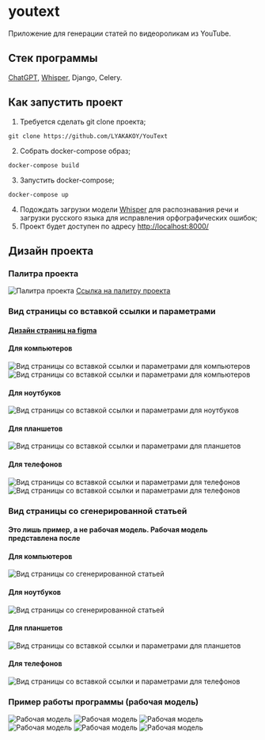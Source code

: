 # youtext
Приложение для генерации статей по видеороликам из YouTube.

## Стек программы
[ChatGPT](https://platform.openai.com/docs/guides/gpt/chat-completions-api), [Whisper](https://github.com/openai/whisper), Django, Celery.

## Как запустить проект
1. Требуется сделать git clone проекта;
```
git clone https://github.com/LYAKAKOY/YouText
```
2. Собрать docker-compose образ;
```
docker-compose build
```
3. Запустить docker-compose;
```
docker-compose up
```
4. Подождать загрузки модели [Whisper](https://github.com/openai/whisper) для распознавания речи и загрузки русского языка для исправления орфографических ошибок;
5. Проект будет доступен по адресу [http://localhost:8000/](http://localhost:8000/)
## Дизайн проекта
### Палитра проекта
![Палитра проекта](https://i.imgur.com/iAV7ysi.png)
[Ссылка на палитру проекта](https://coolors.co/palette/202020-0e0e0e-1a1a1a-ffffff)

### Вид страницы со вставкой ссылки и параметрами
#### [Дизайн страниц на figma](https://www.figma.com/file/W04IY9oglFvC84yTvOwNRP/youtext?type=design&node-id=0%3A1&mode=design&t=aRNBUtdZTr2vRrBl-1)
#### Для компьютеров
![Вид страницы со вставкой ссылки и параметрами для компьютеров](https://i.imgur.com/JhM3Iw2.png)
![Вид страницы со вставкой ссылки и параметрами для компьютеров](https://i.imgur.com/FmF8RkE.png)
#### Для ноутбуков
![Вид страницы со вставкой ссылки и параметрами для ноутбуков](https://i.imgur.com/dCaWbr8.png)
#### Для планшетов
![Вид страницы со вставкой ссылки и параметрами для планшетов](https://i.imgur.com/vCdpMqf.png)
#### Для телефонов
![Вид страницы со вставкой ссылки и параметрами для телефонов](https://i.imgur.com/Ar9Ye01.png)
![Вид страницы со вставкой ссылки и параметрами для телефонов](https://i.imgur.com/Yw5Nk5A.png)
### Вид страницы со сгенерированной статьей
#### Это лишь пример, а не рабочая модель. Рабочая модель представлена после
#### Для компьютеров
![Вид страницы со сгенерированной статьей](https://i.imgur.com/bk0BqSF.png)
#### Для ноутбуков
![Вид страницы со сгенерированной статьей](https://i.imgur.com/n8Cb7wT.png)
#### Для планшетов
![Вид страницы со вставкой ссылки и параметрами для планшетов](https://i.imgur.com/T2bnr4p.png)
#### Для телефонов
![Вид страницы со вставкой ссылки и параметрами для телефонов](https://i.imgur.com/wD8r3D0.png)
### Пример работы программы (рабочая модель)
![Рабочая модель](https://i.imgur.com/FnO4ycO.png)
![Рабочая модель](https://i.imgur.com/mVu0Zp8.png)
![Рабочая модель](https://i.imgur.com/mPGNQDI.png)
![Рабочая модель](https://i.imgur.com/qjRUDeg.png)
![Рабочая модель](https://i.imgur.com/teDdY8A.png)
![Рабочая модель](https://i.imgur.com/kypcBcH.png)



